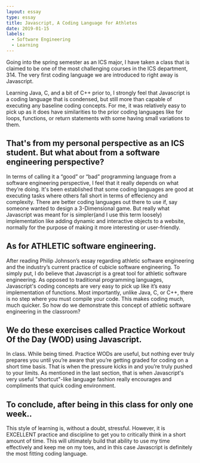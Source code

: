```yaml
---
layout: essay
type: essay
title: Javascript, A Coding Language for Athletes
date: 2019-01-15
labels:
  - Software Engineering
  - Learning
---
```


Going into the spring semester as an ICS major, I have taken a class that is claimed to be one of the most challenging courses in the ICS department, 314. The very first coding language we are introduced to right away is Javascript. 

Learning Java, C, and a bit of C++ prior to, I strongly feel that Javascript is a coding language that is condensed, but still more than capable of executing any baseline coding concepts. For me, it was relatively easy to pick up as it does have similarities to the prior coding languages like for loops, functions, or return statements with some having small variations to them. 

## That's from my personal perspective as an ICS student. But what about from a software engineering perspective? 

In terms of calling it a “good” or “bad” programming language from a software engineering perspective, I feel that it really depends on what they’re doing. It's been established that some coding languages are good at executing tasks where others fall short in terms of effeciency and complexity. There are better coding languages out there to use if, say someone wanted to design a 3-Dimensional game. But really what Javascript was meant for is simpler(and I use this term loosely) implementation like adding dynamic and interactive objects to a website, normally for the purpose of making it more interesting or user-friendly.

## As for ATHLETIC software engineering.

After reading Philip Johnson’s essay regarding athletic software engineering and the industry’s current practice of cubicle software engineering. To simply put, I do believe that Javascript is a great tool for athletic software engineering. As opposed to traditional programming languages, Javascript's coding concepts are very easy to pick up like it’s easy implementation of functions. Most importantly, unlike Java, C, or C++, there is no step where you must compile your code. This makes coding much, much quicker. So how do we demonstrate this concept of athletic software engineering in the classroom?

## We do these exercises called Practice Workout Of the Day (WOD) using Javascript.

In class. While being timed. Practice WODs are useful, but nothing ever truly prepares you until you’re aware that you’re getting graded for coding on a short time basis. That is when the pressure kicks in and you’re truly pushed to your limits. As mentioned in the last section, that is when Javascript's very useful "shortcut"-like language fashion really encourages and compliments that quick coding environment.

## To conclude, after being in this class for only one week..

This style of learning is, without a doubt, stressful. However, it is EXCELLENT practice and discipline to get you to critically think in a short amount of time. This will ultimately build that ability to use my time effectively and keep me on my toes, and in this case Javascript is definitely the most fitting coding language.
